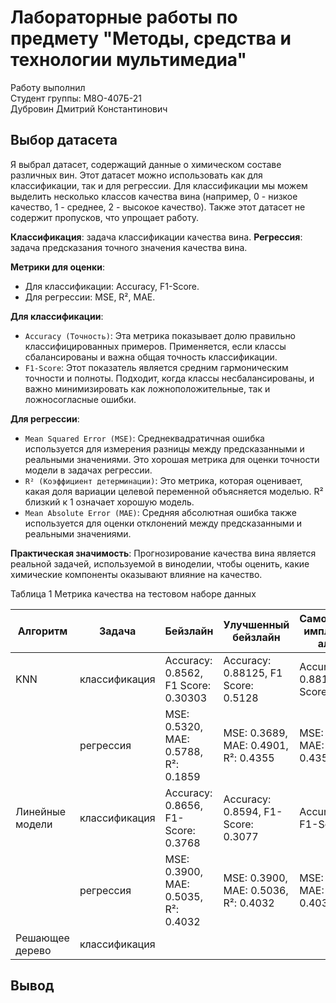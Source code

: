 # Лабораторные работы по предмету "Методы, средства и технологии мультимедиа"
Работу выполнил\
Студент группы: М8О-407Б-21\
Дубровин Дмитрий Константинович

## Выбор датасета

Я выбрал датасет, содержащий данные о химическом составе различных вин. Этот датасет можно использовать как для классификации, так и для регрессии. Для классификации мы можем выделить несколько классов качества вина (например, 0 - низкое качество, 1 - среднее, 2 - высокое качество). Также этот датасет не содержит пропусков, что упрощает работу.

**Классификация**: задача классификации качества вина.
**Регрессия**: задача предсказания точного значения качества вина.

**Метрики для оценки**:
 - Для классификации: Accuracy, F1-Score.
 - Для регрессии: MSE, R², MAE.

**Для классификации**:
* ```Accuracy (Точность)```: Эта метрика показывает долю правильно классифицированных примеров. Применяется, если классы сбалансированы и важна общая точность классификации.
* ```F1-Score```: Этот показатель является средним гармоническим точности и полноты. Подходит, когда классы несбалансированы, и важно минимизировать как ложноположительные, так и ложносогласные ошибки.

**Для регрессии**:
* ```Mean Squared Error (MSE)```: Среднеквадратичная ошибка используется для измерения разницы между предсказанными и реальными значениями. Это хорошая метрика для оценки точности модели в задачах регрессии.
* ``R² (Коэффициент детерминации)``: Это метрика, которая оценивает, какая доля вариации целевой переменной объясняется моделью. R² близкий к 1 означает хорошую модель.
* ```Mean Absolute Error (MAE)```: Средняя абсолютная ошибка также используется для оценки отклонений между предсказанными и реальными значениями.

**Практическая значимость**: Прогнозирование качества вина является реальной задачей, используемой в виноделии, чтобы оценить, какие химические компоненты оказывают влияние на качество.

Таблица 1 Метрика качества на тестовом наборе данных

| Алгоритм | Задача | Бейзлайн | Улучшенный бейзлайн | Самостоятельная имплементация алгоритма |
| ---------| ------ | -------- | ------------------- | --------------------------------------- |
| KNN | классификация | Accuracy: 0.8562, F1 Score: 0.30303 | Accuracy: 0.88125, F1 Score: 0.5128 | Accuracy: 0.88125, F1 Score: 0.5128|
| | регрессия | MSE: 0.5320, MAE: 0.5788, R²: 0.1859 | MSE: 0.3689, MAE: 0.4901, R²: 0.4355 | MSE: 0.3689, MAE: 0.4901, R²: 0.4355
| Линейные модели | классификация | Accuracy: 0.8656, F1-Score: 0.3768 | Accuracy: 0.8594, F1-Score: 0.3077 | Accuracy: 0.8625, F1-Score: 0.3125 |
| | регрессия | MSE: 0.3900, MAE: 0.5035, R²: 0.4032 | MSE: 0.3900, MAE: 0.5036, R²: 0.4032 | MSE: 0.3899, MAE: 0.5035, R²: 0.4034 |
| Решающее дерево | классификация | 

## Вывод

